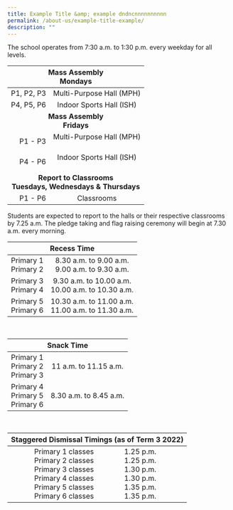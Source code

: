```yaml
---
title: Example Title &amp; example dndncnnnnnnnnnn
permalink: /about-us/example-title-example/
description: ""
---
```

The school operates from 7:30 a.m. to 1:30 p.m. every weekday for all levels.

<table>
<thead>
  <tr>
    <th style="text-align: center;" colspan="5">Mass Assembly<br>Mondays</th>
  </tr>
</thead>
<tbody>
  <tr>
    <td style="text-align: right;">P1, P2, P3</td>
    <td style="text-align: center;" colspan="4">Multi-Purpose Hall (MPH)<br></td>
  </tr>
  <tr>
    <td style="text-align: right">P4, P5, P6</td>
    <td style="text-align: center;" colspan="4">Indoor Sports Hall (ISH)<br></td>
  </tr>
  <tr>
    <td style="text-align: center;" colspan="5"><b>Mass Assembly<br>Fridays<b></b></b></td>
  </tr>
  <tr>
    <td style="text-align: right;">P1 - P3</td>
    <td style="text-align: center;" colspan="4">Multi-Purpose Hall (MPH)<br><br></td>
  </tr>
  <tr>
    <td style="text-align: right">P4 - P6</td>
    <td style="text-align: center;" colspan="4">Indoor Sports Hall (ISH)<br><br></td>
  </tr>
  <tr>
    <td style="text-align: center;" colspan="5"><b>Report to Classrooms<br>Tuesdays, Wednesdays &amp; Thursdays<b></b></b></td>
  </tr>
  <tr>
    <td style="text-align: right;">P1 - P6</td>
    <td style="text-align: center;" colspan="4">Classrooms<br>  </td>
  </tr>
</tbody>
</table>





Students are expected to report to the halls or their respective classrooms by 7.25 a.m. The pledge taking and flag raising ceremony will begin at 7.30 a.m. every morning.

<table>
<thead>
  <tr>
    <th style="text-align: center;" colspan="2">Recess Time</th>
  </tr>
</thead>
<tbody>
  <tr>
    <td style="text-align: right">Primary 1<br>Primary 2</td>
    <td style="text-align: center;">8.30 a.m. to 9.00 a.m.<br>9.00 a.m. to 9.30 a.m.</td>
  </tr>
  <tr>
    <td style="text-align: right">Primary 3<br>Primary 4</td>
    <td style="text-align: center;">9.30 a.m. to 10.00 a.m.<br>10.00 a.m. to 10.30 a.m.</td>
  </tr>
  <tr>
    <td style="text-align: right">Primary 5<br>Primary 6</td>
    <td style="text-align: center;">10.30 a.m. to 11.00 a.m.<br>11.00 a.m. to 11.30 a.m.</td>
  </tr>
</tbody>
</table>


<br>

<table>
<thead>
  <tr>
    <th style="text-align: center;" colspan="2">Snack Time</th>
  </tr>
</thead>
<tbody>
  <tr>
    <td style="text-align: right">Primary 1<br>Primary 2<br>Primary 3</td>
    <td style="text-align: center;">11 a.m. to 11.15 a.m.</td>
  </tr>
  <tr>
    <td style="text-align: right">Primary 4<br>Primary 5<br>Primary 6</td>
    <td style="text-align: center;">8.30 a.m. to 8.45 a.m.</td>
  </tr>
</tbody>
</table>

<br>

<table>
<thead>
  <tr>
    <th style="text-align: center;" colspan="2">Staggered Dismissal Timings (as of Term 3 2022)</th>
  </tr>
</thead>
<tbody>
  <tr>
    <td style="text-align: center">Primary 1 classes<br>Primary 2 classes<br>Primary 3 classes <br>Primary 4 classes<br>Primary 5 classes<br>Primary 6 classes</td>
    <td>1.25 p.m.<br>1.25 p.m.<br>1.30 p.m.<br>1.30 p.m.<br>1.35 p.m.<br>1.35 p.m.</td>
  </tr>
</tbody>
</table>